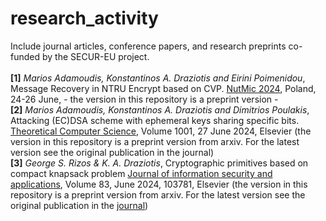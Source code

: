 # research_activity
Include journal articles, conference papers, and research preprints co-funded by the SECUR-EU project.<br><br>
**[1]** _Marios Adamoudis, Konstantinos A. Draziotis and Eirini Poimenidou_, Message Recovery in NTRU Encrypt based on CVP. [NutMic 2024](https://nutmic2024.usz.edu.pl/talks/), Poland, 24-26 June, - the version in this repository is a preprint version - <br>
**[2]** _Marios Adamoudis, Konstantinos A. Draziotis and Dimitrios Poulakis_, Attacking (EC)DSA scheme with ephemeral keys sharing specific bits. [Theoretical Computer Science](https://www.sciencedirect.com/science/article/pii/S0304397524001932?dgcid=coauthor), Volume 1001, 27 June 2024, Elsevier (the version in this repository is a preprint version from arxiv. For the latest version see the original publication in the journal) <br>
**[3]** _George S. Rizos & K. A. Draziotis_, Cryptographic primitives based on compact knapsack problem [Journal of information security and applications](https://doi.org/10.1016/j.jisa.2024.103781), Volume 83, June 2024, 103781, Elsevier (the version in this repository is a preprint version from arxiv. For the latest version see the original publication in the [journal](https://www.sciencedirect.com/science/article/pii/S221421262400084X))


